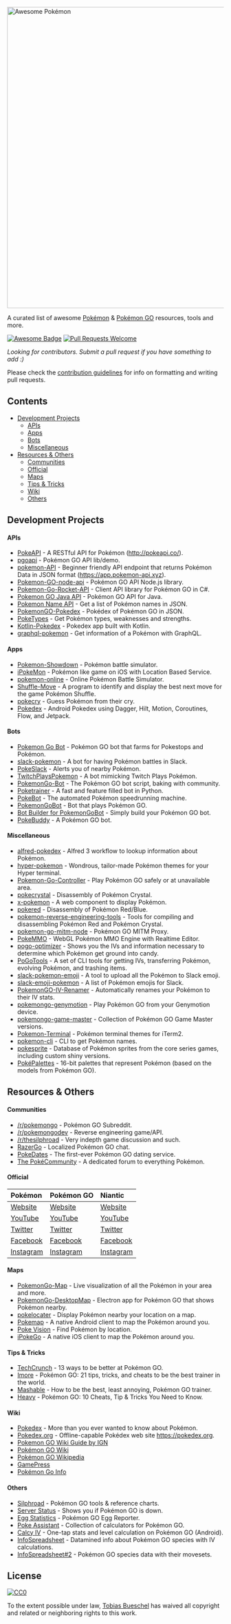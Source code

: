 [<img src="logo.png" alt="Awesome Pokémon" width="700" />](https://github.com/tobiasbueschel/awesome-pokemon/)

A curated list of awesome [Pokémon](http://www.pokemon.com/) & [Pokémon GO](http://www.pokemongo.com/) resources, tools and more.

[![Awesome Badge](https://awesome.re/badge-flat.svg)](https://github.com/sindresorhus/awesome) [![Pull Requests Welcome](https://img.shields.io/badge/PRs-welcome-brightgreen.svg?style=flat-square)](https://github.com/tobiasbueschel/awesome-pokemon/pulls)

*Looking for contributors. Submit a pull request if you have something to add :)*  
  
Please check the [contribution guidelines](https://github.com/tobiasbueschel/awesome-pokemon/blob/master/contributing.md) for info on formatting and writing pull requests.

Contents
--------

-   [Development Projects](#development-projects)
    -   [APIs](#apis)
    -   [Apps](#apps)
    -   [Bots](#bots)
    -   [Miscellaneous](#miscellaneous)
-   [Resources & Others](#resources--others)
    -   [Communities](#communities)
    -   [Official](#official)
    -   [Maps](#maps)
    -   [Tips & Tricks](#tips--tricks)
    -   [Wiki](#wiki)
    -   [Others](#others)

Development Projects
--------------------

#### APIs

-   [PokeAPI](https://github.com/PokeAPI/pokeapi/) - A RESTful API for Pokémon (http://pokeapi.co/).
-   [pgoapi](https://github.com/tejado/pgoapi) - Pokémon GO API lib/demo.
-   [pokemon-API](https://github.com/Purukitto/pokemon-api) - Beginner friendly API endpoint that returns Pokémon Data in JSON format (https://app.pokemon-api.xyz).
-   [Pokemon-GO-node-api](https://github.com/Armax/Pokemon-GO-node-api) - Pokémon GO API Node.js library.
-   [Pokemon-Go-Rocket-API](https://github.com/FeroxRev/Pokemon-Go-Rocket-API) - Client API library for Pokémon GO in C\#.
-   [Pokemon GO Java API](https://github.com/Grover-c13/PokeGOAPI-Java) - Pokémon GO API for Java.
-   [Pokemon Name API](https://github.com/sindresorhus/pokemon) - Get a list of Pokémon names in JSON.
-   [PokemonGO-Pokedex](https://github.com/Biuni/PokemonGO-Pokedex) - Pokédex of Pokémon GO in JSON.
-   [PokeTypes](https://github.com/fbosch/poke-types) - Get Pokémon types, weaknesses and strengths.
-   [Kotlin-Pokedex](https://github.com/mrcsxsiq/Kotlin-Pokedex) - Pokedex app built with Kotlin.
-   [graphql-pokemon](https://github.com/lucasbento/graphql-pokemon) - Get information of a Pokémon with GraphQL.

#### Apps

-   [Pokemon-Showdown](https://github.com/Zarel/Pokemon-Showdown) - Pokémon battle simulator.
-   [iPokeMon](https://github.com/Kjuly/iPokeMon) - Pokémon like game on iOS with Location Based Service.
-   [pokemon-online](https://github.com/po-devs/pokemon-online) - Online Pokémon Battle Simulator.
-   [Shuffle-Move](https://github.com/Loreinator/Shuffle-Move) - A program to identify and display the best next move for the game Pokémon Shuffle.
-   [pokecry](https://github.com/fent/pokecry) - Guess Pokémon from their cry.
-   [Pokedex](https://github.com/skydoves/Pokedex) - Android Pokedex using Dagger, Hilt, Motion, Coroutines, Flow, and Jetpack.

#### Bots

-   [Pokemon Go Bot](https://github.com/Hrithikd/Pokemon-Go-Bot-Working-Hack-API) - Pokémon GO bot that farms for Pokestops and Pokémon.
-   [slack-pokemon](https://github.com/rvinluan/slack-pokemon) - A bot for having Pokémon battles in Slack.
-   [PokeSlack](https://github.com/timwah/pokeslack) - Alerts you of nearby Pokémon.
-   [TwitchPlaysPokemon](https://github.com/sunshinekitty/TwitchPlaysPokemon) - A bot mimicking Twitch Plays Pokémon.
-   [PokemonGo-Bot](https://github.com/PokemonGoF/PokemonGo-Bot) - The Pokémon GO bot script, baking with community.
-   [Poketrainer](https://github.com/j-e-k/poketrainer) - A fast and feature filled bot in Python.
-   [PokeBot](https://github.com/akbaryahya/PokeBot) - The automated Pokémon speedrunning machine.
-   [PokemonGoBot](https://github.com/jabbink/PokemonGoBot) - Bot that plays Pokémon GO.
-   [Bot Builder for PokemonGoBot](https://github.com/shilch/pogobot-builder) - Simply build your Pokémon GO bot.
-   [PokeBuddy](https://github.com/finndev/PokeBuddy) - A Pokémon GO bot.

#### Miscellaneous

-   [alfred-pokedex](https://github.com/vutran/alfred-pokedex) - Alfred 3 workflow to lookup information about Pokémon.
-   [hyper-pokemon](https://github.com/hyper-pokemon/hyper-pokemon) - Wondrous, tailor-made Pokémon themes for your Hyper terminal.
-   [Pokemon-Go-Controller](https://github.com/kahopoon/Pokemon-Go-Controller) - Play Pokémon GO safely or at unavailable area.
-   [pokecrystal](https://github.com/pret/pokecrystal) - Disassembly of Pokémon Crystal.
-   [x-pokemon](https://github.com/passy/x-pokemon) - A web component to display Pokémon.
-   [pokered](https://github.com/pret/pokered) - Disassembly of Pokémon Red/Blue.
-   [pokemon-reverse-engineering-tools](https://github.com/pret/pokemon-reverse-engineering-tools) - Tools for compiling and disassembling Pokémon Red and Pokémon Crystal.
-   [pokemon-go-mitm-node](https://github.com/rastapasta/pokemon-go-mitm-node) - Pokémon GO MITM Proxy.
-   [PokeMMO](https://github.com/maierfelix/PokeMMO) - WebGL Pokémon MMO Engine with Realtime Editor.
-   [pogo-optimizer](https://github.com/justinleewells/pogo-optimizer) - Shows you the IVs and information necessary to determine which Pokémon get ground into candy.
-   [PoGoTools](https://github.com/nelsyeung/PoGoTools) - A set of CLI tools for getting IVs, transferring Pokémon, evolving Pokémon, and trashing items.
-   [slack-pokemon-emoji](https://github.com/fraserxu/slack-pokemon-emoji) - A tool to upload all the Pokémon to Slack emoji.
-   [slack-emoji-pokemon](https://github.com/Templarian/slack-emoji-pokemon) - A list of Pokémon emojis for Slack.
-   [PokemonGO-IV-Renamer](https://github.com/Boren/PokemonGO-IV-Renamer) - Automatically renames your Pokémon to their IV stats.
-   [pokemongo-genymotion](https://github.com/jlobos/pokemongo-genymotion) - Play Pokémon GO from your Genymotion device.
-   [pokemongo-game-master](https://github.com/BrunnerLivio/pokemongo-game-master) - Collection of Pokémon GO Game Master versions.
-   [Pokemon-Terminal](https://github.com/LazoCoder/Pokemon-Terminal) - Pokémon terminal themes for iTerm2.
-   [pokemon-cli](https://github.com/sindresorhus/pokemon-cli) - CLI to get Pokémon names.
-   [pokesprite](https://github.com/msikma/pokesprite) - Database of Pokémon sprites from the core series games, including custom shiny versions.
-   [PokéPalettes](https://github.com/BarryMode/pokepalettes) - 16-bit palettes that represent Pokémon (based on the models from Pokémon GO).

Resources & Others
------------------

#### Communities

-   [/r/pokemongo](https://www.reddit.com/r/pokemongo/) - Pokémon GO Subreddit.
-   [/r/pokemongodev](https://www.reddit.com/r/pokemongodev) - Reverse engineering game/API.
-   [/r/thesilphroad](https://www.reddit.com/r/thesilphroad) - Very indepth game discussion and such.
-   [RazerGo](https://go.razerzone.com/) - Localized Pokémon GO chat.
-   [PokeDates](https://www.projectfixup.com/pokedates/) - The first-ever Pokémon GO dating service.
-   [The PokéCommunity](https://www.pokecommunity.com/index.php) - A dedicated forum to everything Pokémon.

#### Official

<table><thead><tr class="header"><th style="text-align: left;">Pokémon</th><th style="text-align: left;">Pokémon GO</th><th style="text-align: left;">Niantic</th></tr></thead><tbody><tr class="odd"><td style="text-align: left;"><a href="http://www.pokemon.com/">Website</a></td><td style="text-align: left;"><a href="http://www.pokemongo.com/">Website</a></td><td style="text-align: left;"><a href="https://www.nianticlabs.com/">Website</a></td></tr><tr class="even"><td style="text-align: left;"><a href="https://www.youtube.com/user/pokemon">YouTube</a></td><td style="text-align: left;"><a href="https://www.youtube.com/channel/UCA698bls2pjQyiqP9N-iaeg">YouTube</a></td><td style="text-align: left;"><a href="https://www.youtube.com/channel/UCJZnyHeWyS_5abW0qnFNHMg">YouTube</a></td></tr><tr class="odd"><td style="text-align: left;"><a href="https://twitter.com/pokemon">Twitter</a></td><td style="text-align: left;"><a href="https://twitter.com/PokemonGoApp">Twitter</a></td><td style="text-align: left;"><a href="https://twitter.com/NianticLabs">Twitter</a></td></tr><tr class="even"><td style="text-align: left;"><a href="https://www.facebook.com/Pokemon/">Facebook</a></td><td style="text-align: left;"><a href="https://www.facebook.com/PokemonGO/">Facebook</a></td><td style="text-align: left;"><a href="https://www.facebook.com/nianticlabs">Facebook</a></td></tr><tr class="odd"><td style="text-align: left;"><a href="https://www.instagram.com/pokemon/?hl=en">Instagram</a></td><td style="text-align: left;"><a href="https://www.instagram.com/pokemongoapp/?hl=en">Instagram</a></td><td style="text-align: left;"><a href="https://www.instagram.com/nianticlabs/?hl=en">Instagram</a></td></tr></tbody></table>

#### Maps

-   [PokemonGo-Map](https://github.com/AHAAAAAAA/PokemonGo-Map) - Live visualization of all the Pokémon in your area and more.
-   [PokemonGo-DesktopMap](https://github.com/mchristopher/PokemonGo-DesktopMap) - Electron app for Pokémon GO that shows Pokémon nearby.
-   [pokelocater](https://github.com/emeth-/pokelocater) - Display Pokémon nearby your location on a map.
-   [Pokemap](https://github.com/omkarmoghe/Pokemap) - A native Android client to map the Pokémon around you.
-   [Poke Vision](https://pokevision.com/) - Find Pokémon by location.
-   [iPokeGo](https://github.com/istornz/iPokeGo) - A native iOS client to map the Pokémon around you.

#### Tips & Tricks

-   [TechCrunch](https://techcrunch.com/gallery/pokemon-go-tips/) - 13 ways to be better at Pokémon GO.
-   [Imore](http://www.imore.com/Pokemon-go-tips-tricks-cheats) - Pokémon GO: 21 tips, tricks, and cheats to be the best trainer in the world.
-   [Mashable](http://mashable.com/2016/07/08/how-to-play-pokemon-go/#7iz7HhcepPqi) - How to be the best, least annoying, Pokémon GO trainer.
-   [Heavy](http://heavy.com/games/2016/07/pokemon-go-cheats-tips-tricks-guide-walkthrough-gps-spoof-fake-pikachu-starter-get-coins-throw-candy-incense-footsteps-pokestops-driving-lucky-eggs/) - Pokémon GO: 10 Cheats, Tip & Tricks You Need to Know.

#### Wiki

-   [Pokedex](https://github.com/veekun/pokedex) - More than you ever wanted to know about Pokémon.
-   [Pokedex.org](https://github.com/nolanlawson/pokedex.org) - Offline-capable Pokédex web site https://pokedex.org.
-   [Pokemon GO Wiki Guide by IGN](http://www.ign.com/wikis/pokemon-go)
-   [Pokémon GO Wiki](https://pkmngowiki.com/)
-   [Pokémon GO Wikipedia](https://en.wikipedia.org/wiki/Pok%C3%A9mon_Go)
-   [GamePress](https://pokemongo.gamepress.gg/)
-   [Pokémon Go Info](https://pokemon.gameinfo.io/)

#### Others

-   [Silphroad](https://thesilphroad.com/research) - Pokémon GO tools & reference charts.
-   [Server Status](http://www.mmoserverstatus.com/pokemon_go) - Shows you if Pokémon GO is down.
-   [Egg Statistics](https://app.cmmcd.com/) - Pokémon GO Egg Reporter.
-   [Poke Assistant](https://pokeassistant.com/) - Collection of calculators for Pokémon GO.
-   [Calcy IV](https://play.google.com/store/apps/details?id=tesmath.calcy) - One-tap stats and level calculation on Pokémon GO (Android).
-   [InfoSpreadsheet](https://docs.google.com/spreadsheets/d/1iJcE12v14GA8V8EO4M1-dPxBFT2kFhR6bUXvj03a4kM/) - Datamined info about Pokémon GO species with IV calculations.
-   [InfoSpreadsheet\#2](https://docs.google.com/spreadsheets/d/1hcFo7-UGWx1k1u1BHOvDhq8foPeRr7YbX2jLjjJK0Qw/) - Pokémon GO species data with their movesets.

License
-------

[![CC0](http://mirrors.creativecommons.org/presskit/buttons/88x31/svg/cc-zero.svg)](https://creativecommons.org/publicdomain/zero/1.0/)

To the extent possible under law, [Tobias Bueschel](http://github.com/tobiasbueschel) has waived all copyright and related or neighboring rights to this work.
